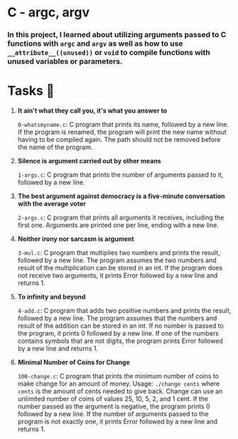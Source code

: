 <h1>C - argc, argv</h1>
    <h3>In this project, I learned about utilizing arguments passed to C functions with <code>argc</code> and <code>argv</code> as well as how to use <code>__attribute__((unused))</code> or <code>void</code> to compile functions with unused variables or parameters.</h3> 
    <h1>Tasks 📃</h1>   
    <ol>
        <li>
            <p><strong>It ain't what they call you, it's what you answer to</strong></p>
            <p><code>0-whatsmyname.c</code>: C program that prints its name, followed by a new line. If the program is renamed, the program will print the new name without having to be compiled again. The path should not be removed before the name of the program.</p>
        </li>
        <li>
            <p><strong>Silence is argument carried out by other means</strong></p>
            <p><code>1-args.c</code>: C program that prints the number of arguments passed to it, followed by a new line.</p>
        </li>
        <li>
            <p><strong>The best argument against democracy is a five-minute conversation with the average voter</strong></p>
            <p><code>2-args.c</code>: C program that prints all arguments it receives, including the first one. Arguments are printed one per line, ending with a new line.</p>
        </li>
        <li>
            <p><strong>Neither irony nor sarcasm is argument</strong></p>
            <p><code>3-mul.c</code>: C program that multiplies two numbers and prints the result, followed by a new line. The program assumes the two numbers and result of the multiplication can be stored in an int. If the program does not receive two arguments, it prints Error followed by a new line and returns 1.</p>
        </li>
        <li>
            <p><strong>To infinity and beyond</strong></p>
            <p><code>4-add.c</code>: C program that adds two positive numbers and prints the result, followed by a new line. The program assumes that the numbers and result of the addition can be stored in an int. If no number is passed to the program, it prints 0 followed by a new line. If one of the numbers contains symbols that are not digits, the program prints Error followed by a new line and returns 1.</p>
        </li>
        <li>
            <p><strong>Minimal Number of Coins for Change</strong></p>
            <p><code>100-change.c</code>: C program that prints the minimum number of coins to make change for an amount of money. Usage: <code>./change cents</code> where <code>cents</code> is the amount of cents needed to give back. Change can use an unlimited number of coins of values 25, 10, 5, 2, and 1 cent. If the number passed as the argument is negative, the program prints 0 followed by a new line. If the number of arguments passed to the program is not exactly one, it prints Error followed by a new line and returns 1.</p>
        </li>
    </ol>
